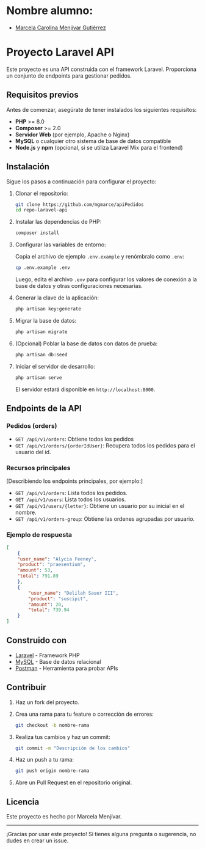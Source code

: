 # Nombre alumno:
- [Marcela Carolina Menjívar Gutiérrez](https://www.github.com/mgmarce)

# Proyecto Laravel API

Este proyecto es una API construida con el framework Laravel. Proporciona un conjunto de endpoints para gestionar pedidos.

## Requisitos previos

Antes de comenzar, asegúrate de tener instalados los siguientes requisitos:

- **PHP** >= 8.0
- **Composer** >= 2.0
- **Servidor Web** (por ejemplo, Apache o Nginx)
- **MySQL** o cualquier otro sistema de base de datos compatible
- **Node.js** y **npm** (opcional, si se utiliza Laravel Mix para el frontend)

## Instalación

Sigue los pasos a continuación para configurar el proyecto:

1. Clonar el repositorio:

   ```bash
   git clone https://github.com/mgmarce/apiPedidos
   cd repo-laravel-api
   ```

2. Instalar las dependencias de PHP:

   ```bash
   composer install
   ```

3. Configurar las variables de entorno:

   Copia el archivo de ejemplo `.env.example` y renómbralo como `.env`:

   ```bash
   cp .env.example .env
   ```

   Luego, edita el archivo `.env` para configurar los valores de conexión a la base de datos y otras configuraciones necesarias.

4. Generar la clave de la aplicación:

   ```bash
   php artisan key:generate
   ```

5. Migrar la base de datos:

   ```bash
   php artisan migrate
   ```

6. (Opcional) Poblar la base de datos con datos de prueba:

   ```bash
   php artisan db:seed
   ```

7. Iniciar el servidor de desarrollo:

   ```bash
   php artisan serve
   ```

   El servidor estará disponible en `http://localhost:8000`.

## Endpoints de la API

### Pedidos (orders)

- `GET /api/v1/orders`: Obtiene todos los pedidos
- `GET /api/v1/orders/{orderIdUser}`: Recupera todos los pedidos para el usuario del id.

### Recursos principales

[Describiendo los endpoints principales, por ejemplo:]

- `GET /api/v1/orders`: Lista todos los pedidos.
- `GET /api/v1/users`: Lista todos los usuarios.
- `GET /api/v1/users/{letter}`: Obtiene un usuario por su inicial en el nombre.
- `GET /api/v1/orders-group`: Obtiene las ordenes agrupadas por usuario.


### Ejemplo de respuesta

```json
[
    {
	"user_name": "Alycia Feeney",
	"product": "praesentium",
	"amount": 53,
	"total": 791.89
    },
    {
        "user_name": "Delilah Sauer III",
        "product": "suscipit",
        "amount": 20,
        "total": 739.94
    }
]
```

## Construido con

- [Laravel](https://laravel.com/) - Framework PHP
- [MySQL](https://www.mysql.com/) - Base de datos relacional
- [Postman](https://www.postman.com/) - Herramienta para probar APIs

## Contribuir

1. Haz un fork del proyecto.
2. Crea una rama para tu feature o corrección de errores:

   ```bash
   git checkout -b nombre-rama
   ```

3. Realiza tus cambios y haz un commit:

   ```bash
   git commit -m "Descripción de los cambios"
   ```

4. Haz un push a tu rama:

   ```bash
   git push origin nombre-rama
   ```

5. Abre un Pull Request en el repositorio original.

## Licencia

Este proyecto es hecho por Marcela Menjívar.

---

¡Gracias por usar este proyecto! Si tienes alguna pregunta o sugerencia, no dudes en crear un issue.
